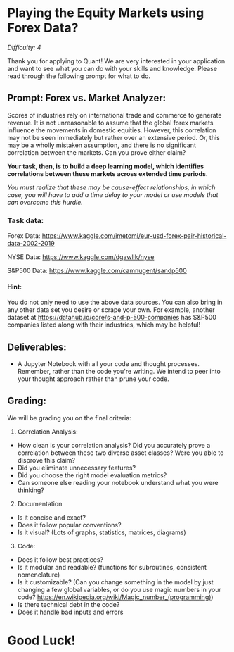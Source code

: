 # Playing the Equity Markets using Forex Data?

_Difficulty: 4_

Thank you for applying to Quant! We are very interested in your application and want to see what you can do with your skills and knowledge. Please read through the following prompt for what to do.

## Prompt: Forex vs. Market Analyzer:

Scores of industries rely on international trade and commerce to generate revenue. It is not unreasonable to assume that the global forex markets influence the movements in domestic equities. However, this correlation may not be seen immediately but rather over an extensive period. Or, this may be a wholly mistaken assumption, and there is no significant correlation between the markets. Can you prove either claim?

**Your task, then, is to build a deep learning model, which identifies correlations between these markets across extended time periods.**

_You must realize that these may be cause-effect relationships, in which case, you will have to add a time delay to your model or use models that can overcome this hurdle._

### Task data:
Forex Data: https://www.kaggle.com/imetomi/eur-usd-forex-pair-historical-data-2002-2019

NYSE Data: https://www.kaggle.com/dgawlik/nyse

S&P500 Data: https://www.kaggle.com/camnugent/sandp500


#### Hint:
You do not only need to use the above data sources. You can also bring in any other data set you desire or scrape your own. For example, another dataset at https://datahub.io/core/s-and-p-500-companies has S&P500 companies listed along with their industries, which may be helpful!

## Deliverables:

- A Jupyter Notebook with all your code and thought processes. Remember, rather than the code you're writing. We intend to peer into your thought approach rather than prune your code.

## Grading:

We will be grading you on the final criteria:

1. Correlation Analysis:
  - How clean is your correlation analysis? Did you accurately prove a correlation between these two diverse asset classes? Were you able to disprove this claim?
  - Did you eliminate unnecessary features?
  - Did you choose the right model evaluation metrics?
  - Can someone else reading your notebook understand what you were thinking?

2. Documentation
  - Is it concise and exact?
  - Does it follow popular conventions?
  - Is it visual? (Lots of graphs, statistics, matrices, diagrams)
3. Code:
  - Does it follow best practices?
  - Is it modular and readable? (functions for subroutines, consistent nomenclature)
  - Is it customizable? (Can you change something in the model by just changing a few global variables, or do you use magic numbers in your code? https://en.wikipedia.org/wiki/Magic_number_(programming))
  - Is there technical debt in the code?
  - Does it handle bad inputs and errors

# Good Luck!




